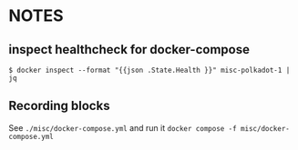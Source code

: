 # NOTES

## inspect healthcheck for docker-compose

```
$ docker inspect --format "{{json .State.Health }}" misc-polkadot-1 | jq
```

## Recording blocks

See `./misc/docker-compose.yml` and run it `docker compose -f misc/docker-compose.yml`
